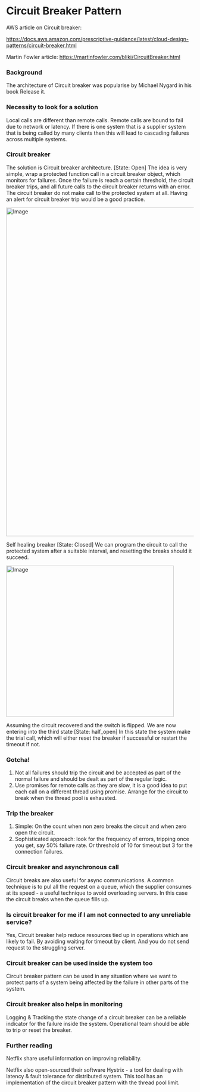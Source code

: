 # Circuit Breaker Pattern

AWS article on Circuit breaker:

https://docs.aws.amazon.com/prescriptive-guidance/latest/cloud-design-patterns/circuit-breaker.html


Martin Fowler article: https://martinfowler.com/bliki/CircuitBreaker.html

### Background
The architecture of Circuit breaker was popularise by Michael Nygard in his book Release it.

### Necessity to look for a solution
Local calls are different than remote calls. Remote calls are bound to fail due to network or latency. If there is one system that is a supplier system that is being called by many clients then this will lead to cascading failures across multiple systems.

### Circuit breaker
The solution is Circuit breaker architecture. [State: Open]
The idea is very simple, wrap a protected function call in a circuit breaker object, which monitors for failures. Once the failure is reach a certain threshold, the circuit breaker trips, and all future calls to the circuit breaker returns with an error.
The circuit breaker do not make call to the protected system at all.
Having an alert for circuit breaker trip would be a good practice.

<img width="558" height="882" alt="Image" src="https://github.com/user-attachments/assets/cdfe563f-44d2-46c3-a569-042d8710f9d1" />

Self healing breaker [State: Closed]
We can program the circuit to call the protected system after a suitable interval, and resetting the breaks should it succeed.

<img width="450" height="406" alt="Image" src="https://github.com/user-attachments/assets/7085e7d6-3cb9-4d8a-bbb9-fe2422ffb5f6" />

Assuming the circuit recovered and the switch is flipped. We are now entering into the third state [State: half_open]
In this state the system make the trial call, which will either reset the breaker if successful or restart the timeout if not.



### Gotcha!
1. Not all failures should trip the circuit and be accepted as part of the normal failure and should be dealt as part of the regular logic.
2. Use promises for remote calls as they are slow, it is a good idea to put each call on a different thread using promise. Arrange for the circuit to break when the thread pool is exhausted.

### Trip the breaker
1. Simple: On the count when non zero breaks the circuit and when zero open the circuit.
2. Sophisticated approach: look for the frequency of errors, tripping once you get, say 50% failure rate. Or threshold of 10 for timeout but 3 for the connection failures.

### Circuit breaker and asynchronous call

Circuit breaks are also useful for async communications. A common technique is to pul all the request on a queue, which the supplier consumes at its speed - a useful technique to avoid overloading servers.
In this case the circuit breaks when the queue fills up.


### Is circuit breaker for me if I am not connected to any unreliable service?

Yes, Circuit breaker help reduce resources tied up in operations which are likely to fail.
By avoiding waiting for timeout by client.
And you do not send request to the struggling server.


### Circuit breaker can be used inside the system too
Circuit breaker pattern can be used in any situation where we want to protect parts of a system being affected by the failure in other parts of the system.

### Circuit breaker also helps in monitoring 
Logging & Tracking the state change of a circuit breaker can be a reliable indicator for the failure inside the system.
Operational team should be able to trip or reset the breaker.


### Further reading
Netflix share useful information on improving reliability.

Netflix also open-sourced their software Hystrix - a tool for dealing with latency & fault tolerance for distributed system. This tool has an implementation of the circuit breaker pattern with the thread pool limit.
